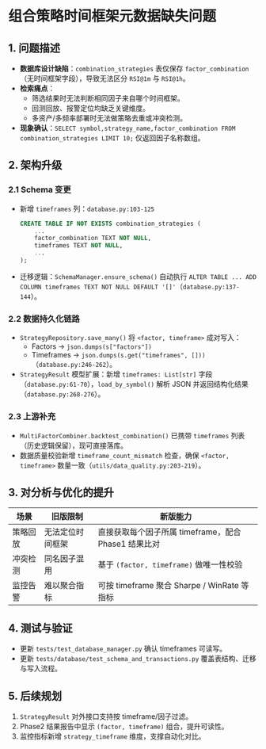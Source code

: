 # 组合策略时间框架元数据缺失问题

## 1. 问题描述
- **数据库设计缺陷**：`combination_strategies` 表仅保存 `factor_combination`（无时间框架字段），导致无法区分 `RSI@1m` 与 `RSI@1h`。
- **检索痛点**：
  - 筛选结果时无法判断相同因子来自哪个时间框架。
  - 回测回放、报警定位均缺乏关键维度。
  - 多资产/多频率部署时无法做策略去重或冲突检测。
- **现象确认**：`SELECT symbol,strategy_name,factor_combination FROM combination_strategies LIMIT 10;` 仅返回因子名称数组。

## 2. 架构升级
### 2.1 Schema 变更
- 新增 `timeframes` 列：`database.py:103-125`
  ```sql
  CREATE TABLE IF NOT EXISTS combination_strategies (
      ...
      factor_combination TEXT NOT NULL,
      timeframes TEXT NOT NULL,
      ...
  );
  ```
- 迁移逻辑：`SchemaManager.ensure_schema()` 自动执行 `ALTER TABLE ... ADD COLUMN timeframes TEXT NOT NULL DEFAULT '[]'`（`database.py:137-144`）。

### 2.2 数据持久化链路
- `StrategyRepository.save_many()` 将 `<factor, timeframe>` 成对写入：
  - Factors → `json.dumps(s["factors"])`
  - Timeframes → `json.dumps(s.get("timeframes", []))`（`database.py:246-262`）。
- `StrategyResult` 模型扩展：新增 `timeframes: List[str]` 字段（`database.py:61-70`），`load_by_symbol()` 解析 JSON 并返回结构化结果（`database.py:268-276`）。

### 2.3 上游补充
- `MultiFactorCombiner.backtest_combination()` 已携带 `timeframes` 列表（历史逻辑保留），现可直接落库。
- 数据质量校验新增 `timeframe_count_mismatch` 检查，确保 `<factor, timeframe>` 数量一致（`utils/data_quality.py:203-219`）。

## 3. 对分析与优化的提升
| 场景 | 旧版限制 | 新版能力 |
| --- | --- | --- |
| 策略回放 | 无法定位时间框架 | 直接获取每个因子所属 timeframe，配合 Phase1 结果比对 |
| 冲突检测 | 同名因子混用 | 基于 `(factor, timeframe)` 做唯一性校验 |
| 监控告警 | 难以聚合指标 | 可按 timeframe 聚合 Sharpe / WinRate 等指标 |

## 4. 测试与验证
- 更新 `tests/test_database_manager.py` 确认 timeframes 可读写。
- 更新 `tests/database/test_schema_and_transactions.py` 覆盖表结构、迁移与写入流程。

## 5. 后续规划
1. `StrategyResult` 对外接口支持按 timeframe/因子过滤。
2. Phase2 结果报告中显示 `(factor, timeframe)` 组合，提升可读性。
3. 监控指标新增 `strategy_timeframe` 维度，支撑自动化对比。
